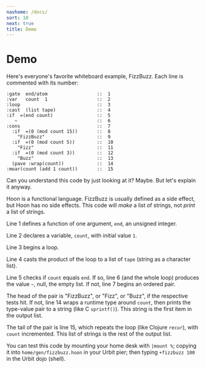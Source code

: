 ```yaml
---
navhome: /docs/
sort: 10
next: true
title: Demo
---
```


# Demo

Here's everyone's favorite whiteboard example, FizzBuzz.  Each
line is commented with its number:

```
:gate  end/atom                  ::  1
:var   count  1                  ::  2
:loop                            ::  3
:cast  (list tape)               ::  4
:if  =(end count)                ::  5
   ~                             ::  6
:cons                            ::  7
  :if  =(0 (mod count 15))       ::  8
    "FizzBuzz"                   ::  9
  :if  =(0 (mod count 5))        ::  10
    "Fizz"                       ::  11
  :if  =(0 (mod count 3))        ::  12
    "Buzz"                       ::  13
  (pave :wrap(count))            ::  14
:moar(count (add 1 count))       ::  15
```

Can you understand this code by just looking at it?  Maybe.
But let's explain it anyway.

Hoon is a functional language.  FizzBuzz is usually defined as a
side effect, but Hoon has no side effects.  This code will
*make* a list of strings, not *print* a list of strings.

Line 1 defines a function of one argument, `end`, an unsigned
integer.

Line 2 declares a variable, `count`, with initial value `1`.

Line 3 begins a loop.

Line 4 casts the product of the loop to a list of `tape`
(string as a character list).

Line 5 checks if `count` equals `end`.  If so, line 6 (and the
whole loop) produces the value `~`, null, the empty list.  If
not, line 7 begins an ordered pair.

The head of the pair is "FizzBuzz", or "Fizz", or "Buzz", if the
respective tests hit.  If not, line 14 wraps a runtime type
around `count`, then prints the type-value pair to a string (like
C `sprintf()`).  This string is the first item in the output list.

The tail of the pair is line 15, which repeats the loop (like
Clojure `recur`), with `count` incremented.  This list of strings
is the rest of the output list.

You can test this code by mounting your home desk with `|mount %`;
copying it into `home/gen/fizzbuzz.hoon` in your Urbit pier; then
typing `+fizzbuzz 100` in the Urbit dojo (shell).
